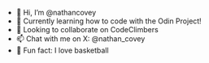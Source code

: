 - 👋 Hi, I’m @nathancovey
- 🌱 Currently learning how to code with the Odin Project!
- 💞️ Looking to collaborate on CodeClimbers
- 📫 Chat with me on X: @nathan_covey
- 🏀 Fun fact: I love basketball

